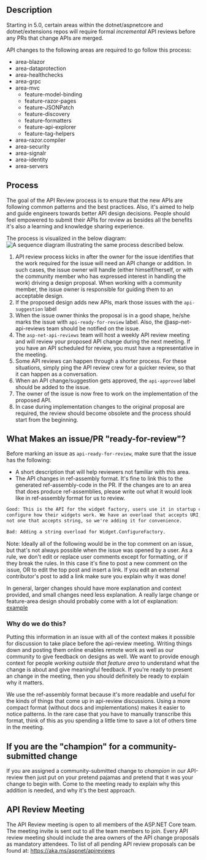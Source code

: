 ## Description
Starting in 5.0, certain areas within the dotnet/aspnetcore and dotnet/extensions repos will require formal *incremental* API reviews before any PRs that change APIs are merged.

API changes to the following areas are required to go follow this process:

* area-blazor
* area-dataprotection
* area-healthchecks
* area-grpc
* area-mvc
    * feature-model-binding
    * feature-razor-pages
    * feature-JSONPatch
    * feature-discovery
    * feature-formatters
    * feature-api-explorer
    * feature-tag-helpers
* area-razor.compiler
* area-security
* area-signalr
* area-identity
* area-servers

## Process
The goal of the API Review process is to ensure that the new APIs are following common patterns and the best practices.
Also, it's aimed to help and guide engineers towards better API design decisions. People should feel empowered to submit their APIs for review as besides all the benefits it's also a learning and knowledge sharing experience.

The process is visualized in the below diagram:
![A sequence diagram illustrating the same process described below.](https://user-images.githubusercontent.com/34246760/66542496-95052c80-eae7-11e9-9c7c-549b82a8d492.png)


1. API review process kicks in after the owner for the issue identifies that the work required for the issue will need an API change or addition. In such cases, the issue owner will handle (either himself/herself, or with the community member who has expressed interest in handling the work) driving a design proposal. When working with a community member, the issue owner is responsible for guiding them to an acceptable design.
1. If the proposed design adds new APIs, mark those issues with the `api-suggestion` label
1. When the issue owner thinks the proposal is in a good shape, he/she marks the issue with `api-ready-for-review` label. Also, the @asp-net-api-reviews team should be notified on the issue.
1. The `asp-net-api-reviews` team will host a weekly API review meeting and will review your proposed API change during the next meeting. If you have an API scheduled for review, you must have a representative in the meeting.
1. Some API reviews can happen through a shorter process. For these situations, simply ping the API review crew for a quicker review, so that it can happen as a conversation.
1. When an API change/suggestion gets approved, the `api-approved` label should be added to the issue.
1. The owner of the issue is now free to work on the implementation of the proposed API.
1. In case during implementation changes to the original proposal are required, the review should become obsolete and the process should start from the beginning.

## What Makes an issue/PR "ready-for-review"?

Before marking an issue as `api-ready-for-review`, make sure that the issue has the following:

- A short description that will help reviewers not familiar with this area.
- The API changes in ref-assembly format. It's fine to link this to the generated ref-assembly-code in the PR. If the changes are to an area that does produce ref-assemblies, please write out what it would look like in ref-assembly format for us to review.

```txt
Good: This is the API for the widget factory, users use it in startup code to 
configure how their widgets work. We have an overload that accepts URI, but 
not one that accepts string, so we're adding it for convenience.

Bad: Adding a string overload for Widget.ConfigureFactory.
```

Note: Ideally all of the following would be in the top comment on an issue, but that's not always possible when the issue was opened by a user. As a rule, we don't edit or replace user comments except for formatting, or if they break the rules. In this case it's fine to post a new comment on the issue, OR to edit the top post and insert a link. If you edit an external contributor's post to add a link make sure you explain why it was done!

In general, larger changes should have more explanation and context provided, and small changes need less explanation. A really large change or feature-area design should probably come with a lot of explanation: [example](https://github.com/dotnet/aspnetcore/issues/17160)

### Why do we do this?

Putting this information in an issue with all of the context makes it possible for discussion to take place before the api-review meeting. Writing things down and posting them online enables remote work as well as our community to give feedback on designs as well. We want to provide enough context for people *working outside that feature area* to understand what the change is about and give meaningful feedback. If you're ready to present an change in the meeting, then you should definitely be ready to explain why it matters.

We use the ref-assembly format because it's more readable and useful for the kinds of things that come up in api-review discussions. Using a more compact format (without docs and implementations) makes it easier to notice patterns. In the rare case that you have to manually transcribe this format, think of this as you spending a little time to save a lot of others time in the meeting.

## If you are the "champion" for a community-submitted change

If you are assigned a community-submitted change to *champion* in our API-review then just put on your pretend pajamas and pretend that it was your change to begin with. Come to the meeting ready to explain why this addition is needed, and why it's the best approach.

## API Review Meeting

The API Review meeting is open to all members of the ASP.NET Core team. The meeting invite is sent out to all the team members to join. Every API review meeting should include the area owners of the API change proposals as mandatory attendees. To list of all pending API review proposals can be found at: https://aka.ms/aspnet/apireviews
